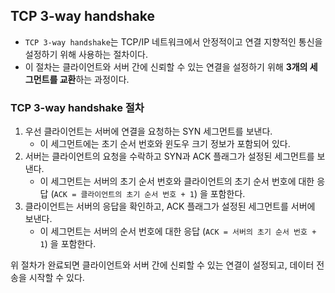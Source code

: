 ## TCP 3-way handshake
* `TCP 3-way handshake`는 TCP/IP 네트워크에서 안정적이고 연결 지향적인 통신을 설정하기 위해 사용하는 절차이다.
* 이 절차는 클라이언트와 서버 간에 신뢰할 수 있는 연결을 설정하기 위해 **3개의 세그먼트를 교환**하는 과정이다.

### TCP 3-way handshake 절차
1. 우선 클라이언트는 서버에 연결을 요청하는 SYN 세그먼트를 보낸다.
   * 이 세그먼트에는 초기 순서 번호와 윈도우 크기 정보가 포함되어 있다.
2. 서버는 클라이언트의 요청을 수락하고 SYN과 ACK 플래그가 설정된 세그먼트를 보낸다.
   * 이 세그먼트는 서버의 초기 순서 번호와 클라이언트의 초기 순서 번호에 대한 응답 (`ACK = 클라이언트의 초기 순서 번호 + 1`) 을 포함한다.
3. 클라이언트는 서버의 응답을 확인하고, ACK 플래그가 설정된 세그먼트를 서버에 보낸다.
   * 이 세그먼트는 서버의 순서 번호에 대한 응답 (`ACK = 서버의 초기 순서 번호 + 1`) 을 포함한다.

 
위 절차가 완료되면 클라이언트와 서버 간에 신뢰할 수 있는 연결이 설정되고, 데이터 전송을 시작할 수 있다.

